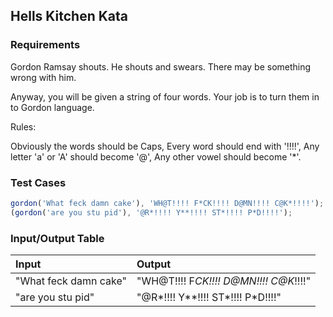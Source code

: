 ## Hells Kitchen Kata

### Requirements 

Gordon Ramsay shouts. He shouts and swears. There may be something wrong with him.

Anyway, you will be given a string of four words. Your job is to turn them in to Gordon language.

Rules:

Obviously the words should be Caps, Every word should end with '!!!!', Any letter 'a' or 'A' should become '@', Any other vowel should become '*'.


### Test Cases

```JavaScript
gordon('What feck damn cake'), 'WH@T!!!! F*CK!!!! D@MN!!!! C@K*!!!!');
(gordon('are you stu pid'), '@R*!!!! Y**!!!! ST*!!!! P*D!!!!'); 
```

### Input/Output Table

| Input        | Output |
| :----------- | :----- |
| "What feck damn cake"  | "WH@T!!!! F*CK!!!! D@MN!!!! C@K*!!!!" |
| "are you stu pid" | "@R*!!!! Y**!!!! ST*!!!! P*D!!!!" |



